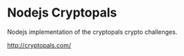 Nodejs Cryptopals
=================

Nodejs implementation of the cryptopals crypto challenges.

http://cryptopals.com/
